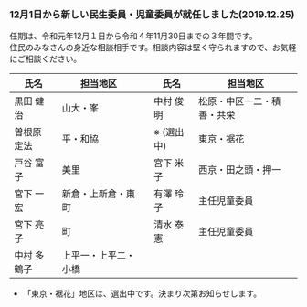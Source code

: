 
### 12月1日から新しい民生委員・児童委員が就任しました(2019.12.25)

任期は、令和元年12月１日から令和４年11月30日までの３年間です。									
住民のみなさんの身近な相談相手です。相談内容は堅く守られますので、お気軽にご相談ください。									

|氏名|担当地区| |氏名|担当地区|
|----|----|----|----|----|
|黒田 健治|山大・峯||中村 俊明|松原・中区一二・積善・共栄|
|曽根原 定法|平・和協||※ (選出中)|東京・裾花|
|戸谷 富子|美里||宮下 米子|西京・田之頭・押一|
|宮下 一宏|新倉・上新倉・東町||有澤 玲子|主任児童委員|
|宮下 亮子|町||清水 泰憲|主任児童委員|
|中村 多鶴子|上平一・上平二・小橋||||

- 「東京・裾花」地区は、選出中です。決まり次第お知らせします。
